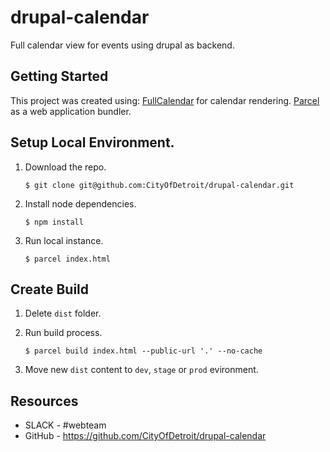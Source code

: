 # drupal-calendar
Full calendar view for events using drupal as backend.

## Getting Started

This project was created using:
    [FullCalendar](https://fullcalendar.io/) for calendar rendering.
    [Parcel](https://parceljs.org/) as a web application bundler.

## Setup Local Environment.

1. Download the repo.
    ```
    $ git clone git@github.com:CityOfDetroit/drupal-calendar.git
    ```
2. Install node dependencies.

    ```
    $ npm install
    ```

3. Run local instance.
    ```
    $ parcel index.html
    ```
## Create Build

1. Delete `dist` folder.

2. Run build process.
    ```
    $ parcel build index.html --public-url '.' --no-cache
    ```

3. Move new `dist` content to `dev`, `stage` or `prod` evironment.

## Resources

* SLACK - #webteam
* GitHub - https://github.com/CityOfDetroit/drupal-calendar